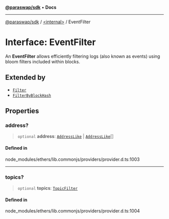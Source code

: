 [**@paraswap/sdk**](../../README.md) • **Docs**

***

[@paraswap/sdk](../../globals.md) / [\<internal\>](../README.md) / EventFilter

# Interface: EventFilter

An **EventFilter** allows efficiently filtering logs (also known as
 events) using bloom filters included within blocks.

## Extended by

- [`Filter`](Filter.md)
- [`FilterByBlockHash`](FilterByBlockHash.md)

## Properties

### address?

> `optional` **address**: [`AddressLike`](../type-aliases/AddressLike.md) \| [`AddressLike`](../type-aliases/AddressLike.md)[]

#### Defined in

node\_modules/ethers/lib.commonjs/providers/provider.d.ts:1003

***

### topics?

> `optional` **topics**: [`TopicFilter`](../type-aliases/TopicFilter.md)

#### Defined in

node\_modules/ethers/lib.commonjs/providers/provider.d.ts:1004
